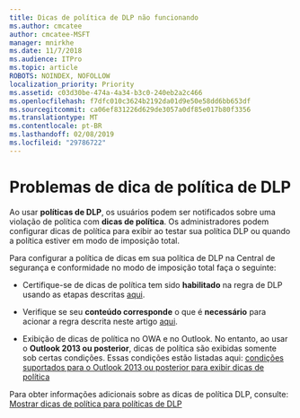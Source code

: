 ```yaml
---
title: Dicas de política de DLP não funcionando
ms.author: cmcatee
author: cmcatee-MSFT
manager: mnirkhe
ms.date: 11/7/2018
ms.audience: ITPro
ms.topic: article
ROBOTS: NOINDEX, NOFOLLOW
localization_priority: Priority
ms.assetid: c03d30be-474a-4a34-b3c0-240eb2a2c466
ms.openlocfilehash: f7dfc010c3624b2192da01d9e50e58dd6bb653df
ms.sourcegitcommit: ca06ef831226d629de3057a0df85e017b80f3356
ms.translationtype: MT
ms.contentlocale: pt-BR
ms.lasthandoff: 02/08/2019
ms.locfileid: "29786722"
---
```

# <a name="dlp-policy-tip-issues"></a>Problemas de dica de política de DLP

Ao usar **políticas de DLP**, os usuários podem ser notificados sobre uma violação de política com **dicas de política**. Os administradores podem configurar dicas de política para exibir ao testar sua política DLP ou quando a política estiver em modo de imposição total. 
  
Para configurar a política de dicas em sua política de DLP na Central de segurança e conformidade no modo de imposição total faça o seguinte:
  
- Certifique-se de dicas de política tem sido **habilitado** na regra de DLP usando as etapas descritas [aqui](https://docs.microsoft.com/office365/securitycompliance/use-notifications-and-policy-tips).
    
- Verifique se seu **conteúdo corresponde** o que é **necessário** para acionar a regra descrita neste artigo [aqui](https://docs.microsoft.com/office365/securitycompliance/what-the-sensitive-information-types-look-for).
    
- Exibição de dicas de política no OWA e no Outlook. No entanto, ao usar o **Outlook 2013 ou posterior**, dicas de política são exibidas somente sob certas condições. Essas condições estão listadas aqui: [condições suportados para o Outlook 2013 ou posterior para exibir dicas de política](https://docs.microsoft.com/office365/securitycompliance/use-notifications-and-policy-tips#outlook-2013-and-later-supports-showing-policy-tips-for-only-some-conditions)
    
Para obter informações adicionais sobre as dicas de política DLP, consulte: [Mostrar dicas de política para políticas de DLP](https://docs.microsoft.com/office365/securitycompliance/use-notifications-and-policy-tips)
  

